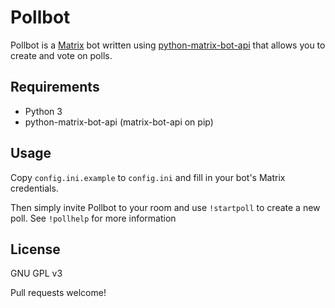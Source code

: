 Pollbot
=======
Pollbot is a [Matrix](https://matrix.org) bot written using [python-matrix-bot-api](https://github.com/shawnanastasio/python-matrix-bot-api) that allows you to create and vote on polls.

Requirements
------------
* Python 3
* python-matrix-bot-api (matrix-bot-api on pip)

Usage
-----
Copy `config.ini.example` to `config.ini` and fill in your bot's Matrix credentials.

Then simply invite Pollbot to your room and use `!startpoll` to create a new poll.
See `!pollhelp` for more information

License
-------
GNU GPL v3

Pull requests welcome!
